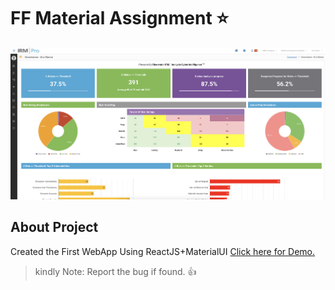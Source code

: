 # FF Material Assignment :star:
![showcase](screenshot.png)
 
## About Project
Created the First WebApp Using ReactJS+MaterialUI
[Click here for Demo.](https://ff-assignment.mehulgolania.now.sh/)

> kindly Note: Report the bug if found. :+1:
